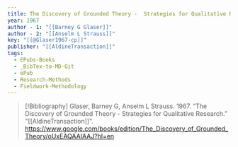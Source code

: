 ```yaml
---
title: The Discovery of Grounded Theory -  Strategies for Qualitative Research
year: 1967
author - 1: "[[Barney G Glaser]]"
author - 2: "[[Anselm L Strauss]]"
key: "[[@Glaser1967-cp]]"
publisher: "[[AldineTransaction]]"
tags:
  - EPubs-Books
  - _BibTex-to-MD-Git
  - ePub
  - Research-Methods
  - Fieldwork-Methodology
---
```


> [!Bibliography]
> Glaser, Barney G, Anselm L Strauss. 1967. “The Discovery of Grounded Theory -  Strategies for Qualitative Research.” "[[AldineTransaction]]". https://www.google.com/books/edition/The_Discovery_of_Grounded_Theory/oUxEAQAAIAAJ?hl=en